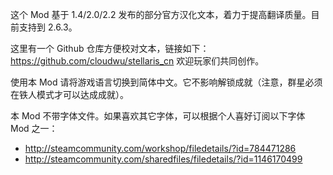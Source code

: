 这个 Mod 基于 1.4/2.0/2.2 发布的部分官方汉化文本，着力于提高翻译质量。目前支持到 2.6.3。

这里有一个 Github 仓库方便校对文本，链接如下： https://github.com/cloudwu/stellaris_cn 欢迎玩家们共同创作。

使用本 Mod 请将游戏语言切换到简体中文。它不影响解锁成就（注意，群星必须在铁人模式才可以达成成就）。

本 Mod 不带字体文件。如果喜欢其它字体，可以根据个人喜好订阅以下字体 Mod 之一：

* http://steamcommunity.com/workshop/filedetails/?id=784471286
* http://steamcommunity.com/sharedfiles/filedetails/?id=1146170499

